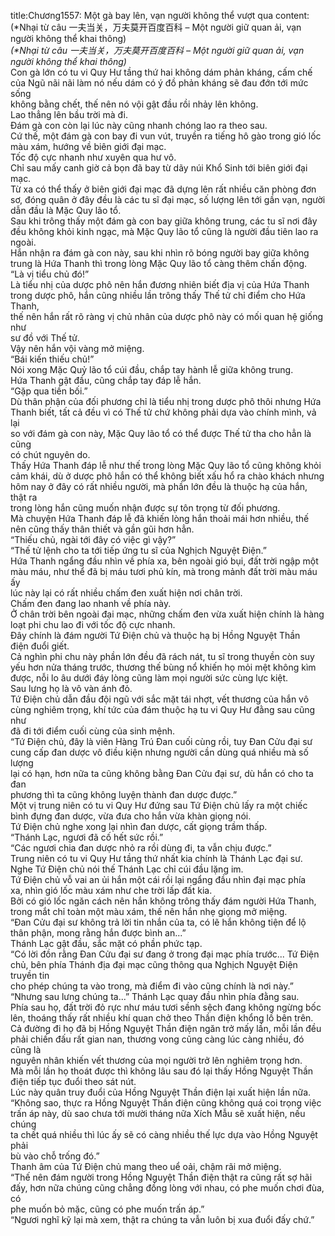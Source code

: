 title:Chương1557: Một gà bay lên, vạn người không thể vượt qua
content:
(*Nhại từ câu 一夫当关，万夫莫开百度百科 – Một người giữ quan ải, vạn<br>người không thể khai thông)_<br>(*Nhại từ câu 一夫当关，万夫莫开百度百科 – Một người giữ quan ải, vạn<br>người không thể khai thông)_<br>Con gà lớn có tu vi Quy Hư tầng thứ hai không dám phản kháng, cấm chế<br>của Ngũ nãi nãi làm nó nếu dám có ý đồ phản kháng sẽ đau đớn tới mức sống<br>không bằng chết, thế nên nó vội gật đầu rồi nhảy lên không.<br>Lao thẳng lên bầu trời mà đi.<br>Đám gà con còn lại lúc này cũng nhanh chóng lao ra theo sau.<br>Cứ thế, một đám gà con bay đi vun vút, truyền ra tiếng hô gào trong gió lốc<br>màu xám, hướng về biên giới đại mạc.<br>Tốc độ cực nhanh như xuyên qua hư vô.<br>Chỉ sau mấy canh giờ cả bọn đã bay từ dãy núi Khổ Sinh tới biên giới đại<br>mạc.<br>Từ xa có thể thấy ở biên giới đại mạc đã dựng lên rất nhiều căn phòng đơn<br>sơ, đóng quân ở đây đều là các tu sĩ đại mạc, số lượng lên tới gần vạn, người<br>dẫn đầu là Mặc Quy lão tổ.<br>Sau khi trông thấy một đám gà con bay giữa không trung, các tu sĩ nơi đây<br>đều không khỏi kinh ngạc, mà Mặc Quy lão tổ cũng là người đầu tiên lao ra<br>ngoài.<br>Hắn nhận ra đám gà con này, sau khi nhìn rõ bóng người bay giữa không<br>trung là Hứa Thanh thì trong lòng Mặc Quy lão tổ càng thêm chấn động.<br>“Là vị tiểu chủ đó!”<br>Là tiểu nhị của dược phô nên hắn đương nhiên biết địa vị của Hứa Thanh<br>trong dược phô, hắn cũng nhiều lần trông thấy Thế tử chỉ điểm cho Hứa Thanh,<br>thế nên hắn rất rõ ràng vị chủ nhân của dược phô này có mối quan hệ giống như<br>sư đồ với Thế tử.<br>Vậy nên hắn vội vàng mở miệng.<br>“Bái kiến thiếu chủ!”<br>Nói xong Mặc Quỷ lão tổ cúi đầu, chắp tay hành lễ giữa không trung.<br>Hứa Thanh gật đầu, cũng chắp tay đáp lễ hắn.<br>“Gặp qua tiền bối.”<br>Dù thân phận của đối phương chỉ là tiểu nhị trong dược phô thôi nhưng Hứa<br>Thanh biết, tất cả đều vì có Thế tử chứ không phải dựa vào chính mình, vả lại<br>so với đám gà con này, Mặc Quy lão tổ có thể được Thế tử tha cho hẳn là cũng<br>có chút nguyên do.<br>Thấy Hứa Thanh đáp lễ như thế trong lòng Mặc Quy lão tổ cũng không khỏi<br>cảm khái, dù ở dược phô hắn có thể không biết xấu hổ ra chào khách nhưng<br>hôm nay ở đây có rất nhiều người, mà phần lớn đều là thuộc hạ của hắn, thật ra<br>trong lòng hắn cũng muốn nhận được sự tôn trọng từ đối phương.<br>Mà chuyện Hứa Thanh đáp lễ đã khiến lòng hắn thoải mái hơn nhiều, thế<br>nên cũng thấy thân thiết và gần gũi hơn hẳn.<br>“Thiếu chủ, ngài tới đây có việc gì vậy?”<br>“Thế tử lệnh cho ta tới tiếp ứng tu sĩ của Nghịch Nguyệt Điện.”<br>Hứa Thanh ngẩng đầu nhìn về phía xa, bên ngoài gió bụi, đất trời ngập một<br>màu máu, như thể đã bị máu tươi phủ kín, mà trong mảnh đất trời màu máu ấy<br>lúc này lại có rất nhiều chấm đen xuất hiện nơi chân trời.<br>Chấm đen đang lao nhanh về phía này.<br>Ở chân trời bên ngoài đại mạc, những chấm đen vừa xuất hiện chính là hàng<br>loạt phi chu lao đi với tốc độ cực nhanh.<br>Đây chính là đám người Tứ Điện chủ và thuộc hạ bị Hồng Nguyệt Thần<br>điện đuổi giết.<br>Cả nghìn phi chu này phần lớn đều đã rách nát, tu sĩ trong thuyền còn suy<br>yếu hơn nửa tháng trước, thương thế bùng nổ khiến họ mỏi mệt không kìm<br>được, nỗi lo âu dưới đáy lòng cũng làm mọi người sức cùng lực kiệt.<br>Sau lưng họ là vô vàn ánh đỏ.<br>Tứ Điện chủ dẫn đầu đội ngũ với sắc mặt tái nhợt, vết thương của hắn vô<br>cùng nghiêm trọng, khí tức của đám thuộc hạ tu vi Quy Hư đằng sau cũng như<br>đã đi tới điểm cuối cùng của sinh mệnh.<br>“Tứ Điện chủ, đây là viên Hàng Trú Đan cuối cùng rồi, tuy Đan Cửu đại sư<br>cung cấp đan dược vô điều kiện nhưng người cần dùng quá nhiều mà số lượng<br>lại có hạn, hơn nữa ta cũng không bằng Đan Cửu đại sư, dù hắn có cho ta đan<br>phương thì ta cũng không luyện thành đan dược được.”<br>Một vị trung niên có tu vi Quy Hư đứng sau Tứ Điện chủ lấy ra một chiếc<br>bình đựng đan dược, vừa đưa cho hắn vừa khàn giọng nói.<br>Tứ Điện chủ nghe xong lại nhìn đan dược, cất giọng trầm thấp.<br>“Thánh Lạc, ngươi đã cố hết sức rồi.”<br>“Các ngươi chia đan dược nhỏ ra rồi dùng đi, ta vẫn chịu được.”<br>Trung niên có tu vi Quy Hư tầng thứ nhất kia chính là Thánh Lạc đại sư.<br>Nghe Tứ Điện chủ nói thế Thánh Lạc chỉ cúi đầu lặng im.<br>Tứ Điện chủ vỗ vai an ủi hắn một cái rồi lại ngẩng đầu nhìn đại mạc phía<br>xa, nhìn gió lốc màu xám như che trời lấp đất kia.<br>Bởi có gió lốc ngăn cách nên hắn không trông thấy đám người Hứa Thanh,<br>trong mắt chỉ toàn một màu xám, thế nên hắn nhẹ giọng mở miệng.<br>“Đan Cửu đại sư không trả lời tin nhắn của ta, có lẽ hắn không tiện để lộ<br>thân phận, mong rằng hắn được bình an...”<br>Thánh Lạc gật đầu, sắc mặt có phần phức tạp.<br>“Có lời đồn rằng Đan Cửu đại sư đang ở trong đại mạc phía trước... Tứ Điện<br>chủ, bên phía Thánh địa đại mạc cũng thông qua Nghịch Nguyệt Điện truyền tin<br>cho phép chúng ta vào trong, mà điểm đi vào cũng chính là nơi này.”<br>“Nhưng sau lưng chúng ta...” Thánh Lạc quay đầu nhìn phía đằng sau.<br>Phía sau họ, đất trời đỏ rực như máu tươi sềnh sệch đang không ngừng bốc<br>lên, thoáng thấy rất nhiều khí quan chở theo Thần điện khổng lồ bên trên.<br>Cả đường đi họ đã bị Hồng Nguyệt Thần điện ngăn trở mấy lần, mỗi lần đều<br>phải chiến đấu rất gian nan, thương vong cũng càng lúc càng nhiều, đó cũng là<br>nguyên nhân khiến vết thương của mọi người trở lên nghiêm trọng hơn.<br>Mà mỗi lần họ thoát được thì không lâu sau đó lại thấy Hồng Nguyệt Thần<br>điện tiếp tục đuổi theo sát nút.<br>Lúc này quân truy đuổi của Hồng Nguyệt Thần điện lại xuất hiện lần nữa.<br>“Không sao, thực ra Hồng Nguyệt Thần điện cũng không quá coi trọng việc<br>trấn áp này, dù sao chưa tới mười tháng nữa Xích Mẫu sẽ xuất hiện, nếu chúng<br>ta chết quá nhiều thì lúc ấy sẽ có càng nhiều thế lực dựa vào Hồng Nguyệt phải<br>bù vào chỗ trống đó.”<br>Thanh âm của Tứ Điện chủ mang theo uể oải, chậm rãi mở miệng.<br>“Thế nên đám người trong Hồng Nguyệt Thần điện thật ra cũng rất sợ hãi<br>đấy, hơn nữa chúng cũng chẳng đồng lòng với nhau, có phe muốn chơi đùa, có<br>phe muốn bỏ mặc, cũng có phe muốn trấn áp.”<br>“Ngươi nghĩ kỹ lại mà xem, thật ra chúng ta vẫn luôn bị xua đuổi đấy chứ.”